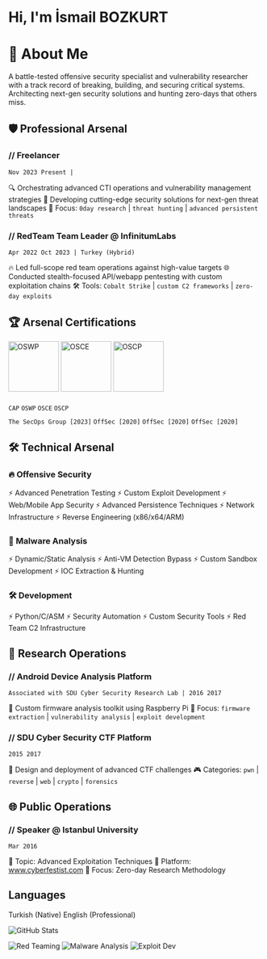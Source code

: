 # Hi, I'm İsmail BOZKURT

# 💫 About Me

A battle-tested offensive security specialist and vulnerability researcher with a track record of breaking, building, and securing critical systems. Architecting next-gen security solutions and hunting zero-days that others miss.

## 🛡️ Professional Arsenal

### // Freelancer

`Nov 2023 Present |`

🔍 Orchestrating advanced CTI operations and vulnerability management strategies
🚀 Developing cutting-edge security solutions for next-gen threat landscapes
🎯 Focus: `0day research` | `threat hunting` | `advanced persistent threats`

### // RedTeam Team Leader @ InfinitumLabs

`Apr 2022 Oct 2023 | Turkey (Hybrid)`

🔥 Led full-scope red team operations against high-value targets
🌐 Conducted stealth-focused API/webapp pentesting with custom exploitation chains
🛠️ Tools: `Cobalt Strike` | `custom C2 frameworks` | `zero-day exploits`

## 🏆 Arsenal Certifications

<div align="left">
  <img src="https://templates.images.credential.net/16776823122090017879526713130770.png" alt="OSWP" width="100" height="100" />
  <img src="https://templates.images.credential.net/16776822423126238551944601227169.png" alt="OSCE" width="100" height="100" />
  <img src="https://templates.images.credential.net/1677682410975725023965573912354.png" alt="OSCP" width="100" height="100" />
</div>

<div align="left" style="margin-top: 20px;">
  <code>CAP</code> <code>OSWP</code> <code>OSCE</code> <code>OSCP</code>
</div>

<div align="left" style="margin-top: 10px;">
  <code>The SecOps Group [2023]</code> <code>OffSec [2020]</code> <code>OffSec [2020]</code> <code>OffSec [2020]</code>
</div>

## 🛠️ Technical Arsenal

### 🔥 Offensive Security

⚡ Advanced Penetration Testing
⚡ Custom Exploit Development
⚡ Web/Mobile App Security
⚡ Advanced Persistence Techniques
⚡ Network Infrastructure
⚡ Reverse Engineering (x86/x64/ARM)

### 🦠 Malware Analysis

⚡ Dynamic/Static Analysis
⚡ Anti-VM Detection Bypass
⚡ Custom Sandbox Development
⚡ IOC Extraction & Hunting

### 🛠️ Development

⚡ Python/C/ASM
⚡ Security Automation
⚡ Custom Security Tools
⚡ Red Team C2 Infrastructure

## 🚀 Research Operations

### // Android Device Analysis Platform

`Associated with SDU Cyber Security Research Lab | 2016 2017`

📱 Custom firmware analysis toolkit using Raspberry Pi
🔬 Focus: `firmware extraction` | `vulnerability analysis` | `exploit development`

### // SDU Cyber Security CTF Platform

`2015 2017`

🏁 Design and deployment of advanced CTF challenges
🎮 Categories: `pwn` | `reverse` | `web` | `crypto` | `forensics`

## 🌐 Public Operations

### // Speaker @ Istanbul University

`Mar 2016`

🎤 Topic: Advanced Exploitation Techniques
🔗 Platform: www.cyberfestist.com
🎯 Focus: Zero-day Research Methodology

## Languages

Turkish (Native)
English (Professional)

![GitHub Stats](https://github-readme-stats.vercel.app/api?username=ismailbozkurt&show_icons=true&theme=radical)

![Red Teaming](https://img.shields.io/badge/Red%20Teaming-Expert-red)
![Malware Analysis](https://img.shields.io/badge/Malware%20Analysis-Advanced-blue)
![Exploit Dev](https://img.shields.io/badge/Exploit%20Dev-Expert-purple)
